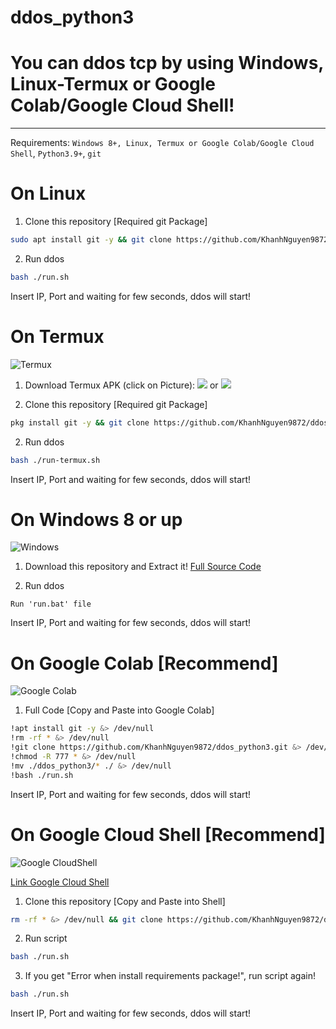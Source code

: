# ddos_python3
# You can ddos tcp by using Windows, Linux-Termux or Google Colab/Google Cloud Shell!

----
Requirements: `Windows 8+, Linux, Termux or Google Colab/Google Cloud Shell`, `Python3.9+`, `git`

# On Linux

1. Clone this repository [Required git Package]

```bash
sudo apt install git -y && git clone https://github.com/KhanhNguyen9872/ddos_python3.git && chmod -R 777 ddos_python3 && cd ddos_python3
```
2. Run ddos

```bash
bash ./run.sh
```
Insert IP, Port and waiting for few seconds, ddos will start!



# On Termux

![Termux](https://github.com/KhanhNguyen9872/PublicFile/raw/main/image/ddos_python3/Termux-Tutorial.gif)

1. Download Termux APK (click on Picture): 
[![](https://github.com/KhanhNguyen9872/Ninja_Server_Termux/raw/main/image/termux.png)](https://f-droid.org/repo/com.termux_118.apk)
 or 
[![](https://github.com/KhanhNguyen9872/Ninja_Server_Termux/raw/main/image/termux.png)](https://github.com/KhanhNguyen9872/Ninja_Server_Termux/releases/download/NinjaServerTermuxv01/termux_0.118.apk)

1. Clone this repository [Required git Package]

```bash
pkg install git -y && git clone https://github.com/KhanhNguyen9872/ddos_python3.git && chmod -R 777 ddos_python3 && cd ddos_python3
```
2. Run ddos

```bash
bash ./run-termux.sh
```
Insert IP, Port and waiting for few seconds, ddos will start!



# On Windows 8 or up

![Windows](https://github.com/KhanhNguyen9872/PublicFile/raw/main/image/ddos_python3/Windows-Tutorial.gif)

1. Download this repository and Extract it! 
[Full Source Code](https://github.com/KhanhNguyen9872/ddos_python3/archive/refs/heads/main.zip)

2. Run ddos

```
Run 'run.bat' file
```
Insert IP, Port and waiting for few seconds, ddos will start!



# On Google Colab [Recommend]

![Google Colab](https://github.com/KhanhNguyen9872/PublicFile/raw/main/image/ddos_python3/GoogleColab-Tutorial.gif)

1. Full Code [Copy and Paste into Google Colab]
```bash
!apt install git -y &> /dev/null
!rm -rf * &> /dev/null
!git clone https://github.com/KhanhNguyen9872/ddos_python3.git &> /dev/null
!chmod -R 777 * &> /dev/null
!mv ./ddos_python3/* ./ &> /dev/null
!bash ./run.sh
```
Insert IP, Port and waiting for few seconds, ddos will start!



# On Google Cloud Shell [Recommend]

![Google CloudShell](https://github.com/KhanhNguyen9872/PublicFile/raw/main/image/ddos_python3/GoogleCloudShell-Tutorial.gif)

[Link Google Cloud Shell](https://shell.cloud.google.com/?show=ide%2Cterminal)

1. Clone this repository [Copy and Paste into Shell]
```bash
rm -rf * &> /dev/null && git clone https://github.com/KhanhNguyen9872/ddos_python3.git &> /dev/null && chmod -R 777 * &> /dev/null && mv ./ddos_python3/* ./ &> /dev/null
```
2. Run script
```bash
bash ./run.sh
```
3. If you get "Error when install requirements package!", run script again!
```bash
bash ./run.sh
```

Insert IP, Port and waiting for few seconds, ddos will start!
